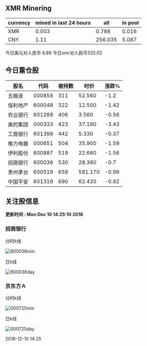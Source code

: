 ## XMR Minering

|currency|mined in last 24 hours|all|in pool|
|---|---|---|---|
|XMR|0.003|0.788|0.016|
|CNY|1.11|256.035|5.087|

今日美元对人民币 6.89	今日xmr对人民币325.02


## 今日重仓股 

|股名|代码|被持数|时价|涨跌%|
|---|---|---|---|---|
|五粮液|000858|311|52.560|-1.2|
|保利地产|600048|322|12.500|-1.42|
|农业银行|601288|406|3.560|-0.56|
|美的集团|000333|423|37.160|-3.43|
|工商银行|601398|442|5.330|-0.37|
|格力电器|000651|504|35.900|-1.59|
|伊利股份|600887|519|22.660|-1.56|
|招商银行|600036|530|28.380|-0.7|
|贵州茅台|600519|658|581.170|-0.99|
|中国平安|601318|690|62.420|-0.92|

## 关注股信息
**更新时间 : Mon Dec 10 14:25:10 2018**
### 招商银行 
分时k线

![600036min](http://image.sinajs.cn/newchart/min/n/sh600036.gif)

日k线

![600036day](http://image.sinajs.cn/newchart/daily/n/sh600036.gif)

### 京东方Ａ 
分时k线

![000725min](http://image.sinajs.cn/newchart/min/n/sz000725.gif)

日k线

![000725day](http://image.sinajs.cn/newchart/daily/n/sz000725.gif)

2018-12-10 14:25